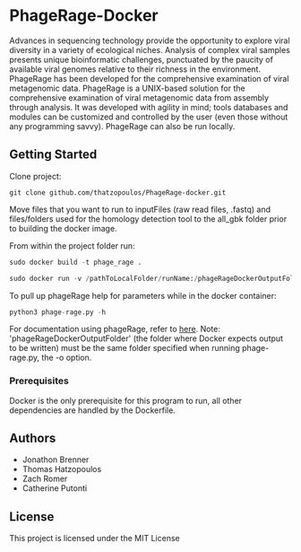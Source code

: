 # PhageRage-Docker

Advances in sequencing technology provide the opportunity to explore viral diversity in a variety of ecological niches. Analysis of complex viral samples presents unique bioinformatic challenges, punctuated by the paucity of available viral genomes relative to their richness in the environment. PhageRage has been developed for the comprehensive examination of viral metagenomic data. PhageRage is a UNIX-based solution for the comprehensive examination of viral metagenomic data from assembly through analysis. It was developed with agility in mind; tools databases and modules can be customized and controlled by the user (even those without any programming savvy). PhageRage can also be run locally.

## Getting Started

Clone project:
```
git clone github.com/thatzopoulos/PhageRage-docker.git
```

Move files that you want to run to inputFiles (raw read files, .fastq) and files/folders used for the homology detection tool to the all_gbk folder prior to building the docker image.

From within the project folder run:
```python
sudo docker build -t phage_rage .
```
```python
sudo docker run -v /pathToLocalFolder/runName:/phageRageDockerOutputFolder -i -t phage_rage
```

To pull up phageRage help for parameters while in the docker container:
```python
python3 phage-rage.py -h
```

For documentation using phageRage, refer to [here](https://github.com/jlbren/phage-rage).
Note: 'phageRageDockerOutputFolder' (the folder where Docker expects output to be written) must be the same folder specified when running phage-rage.py, the -o option.

### Prerequisites

Docker is the only prerequisite for this program to run, all other dependencies are handled by the Dockerfile.

## Authors

* Jonathon Brenner
* Thomas Hatzopoulos
* Zach Romer
* Catherine Putonti

## License

This project is licensed under the MIT License
